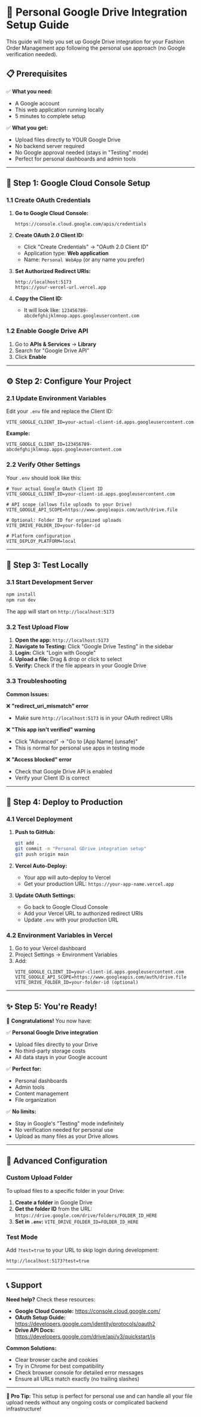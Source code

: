# 🚀 Personal Google Drive Integration Setup Guide

This guide will help you set up Google Drive integration for your Fashion Order Management app following the personal use approach (no Google verification needed).

## 📋 Prerequisites

✅ **What you need:**
- A Google account
- This web application running locally
- 5 minutes to complete setup

✅ **What you get:**
- Upload files directly to YOUR Google Drive
- No backend server required
- No Google approval needed (stays in "Testing" mode)
- Perfect for personal dashboards and admin tools

---

## 🔧 Step 1: Google Cloud Console Setup

### 1.1 Create OAuth Credentials

1. **Go to Google Cloud Console:**
   ```
   https://console.cloud.google.com/apis/credentials
   ```

2. **Create OAuth 2.0 Client ID:**
   - Click "Create Credentials" → "OAuth 2.0 Client ID"
   - Application type: **Web application**
   - Name: `Personal WebApp` (or any name you prefer)
   
3. **Set Authorized Redirect URIs:**
   ```
   http://localhost:5173
   https://your-vercel-url.vercel.app
   ```
   
4. **Copy the Client ID:**
   - It will look like: `123456789-abcdefghijklmnop.apps.googleusercontent.com`

### 1.2 Enable Google Drive API

1. Go to **APIs & Services** → **Library**
2. Search for "Google Drive API"
3. Click **Enable**

---

## ⚙️ Step 2: Configure Your Project

### 2.1 Update Environment Variables

Edit your `.env` file and replace the Client ID:

```env
VITE_GOOGLE_CLIENT_ID=your-actual-client-id.apps.googleusercontent.com
```

**Example:**
```env
VITE_GOOGLE_CLIENT_ID=123456789-abcdefghijklmnop.apps.googleusercontent.com
```

### 2.2 Verify Other Settings

Your `.env` should look like this:
```env
# Your actual Google OAuth Client ID
VITE_GOOGLE_CLIENT_ID=your-client-id.apps.googleusercontent.com

# API scope (allows file uploads to your Drive)
VITE_GOOGLE_API_SCOPE=https://www.googleapis.com/auth/drive.file

# Optional: Folder ID for organized uploads
VITE_DRIVE_FOLDER_ID=your-folder-id

# Platform configuration
VITE_DEPLOY_PLATFORM=local
```

---

## 🧪 Step 3: Test Locally

### 3.1 Start Development Server

```bash
npm install
npm run dev
```

The app will start on `http://localhost:5173`

### 3.2 Test Upload Flow

1. **Open the app:** `http://localhost:5173`
2. **Navigate to Testing:** Click "Google Drive Testing" in the sidebar
3. **Login:** Click "Login with Google" 
4. **Upload a file:** Drag & drop or click to select
5. **Verify:** Check if the file appears in your Google Drive

### 3.3 Troubleshooting

**Common Issues:**

❌ **"redirect_uri_mismatch" error**
- Make sure `http://localhost:5173` is in your OAuth redirect URIs

❌ **"This app isn't verified" warning**
- Click "Advanced" → "Go to [App Name] (unsafe)"
- This is normal for personal use apps in testing mode

❌ **"Access blocked" error**
- Check that Google Drive API is enabled
- Verify your Client ID is correct

---

## 🚀 Step 4: Deploy to Production

### 4.1 Vercel Deployment

1. **Push to GitHub:**
   ```bash
   git add .
   git commit -m "Personal GDrive integration setup"
   git push origin main
   ```

2. **Vercel Auto-Deploy:**
   - Your app will auto-deploy to Vercel
   - Get your production URL: `https://your-app-name.vercel.app`

3. **Update OAuth Settings:**
   - Go back to Google Cloud Console
   - Add your Vercel URL to authorized redirect URIs
   - Update `.env` with your production URL

### 4.2 Environment Variables in Vercel

1. Go to your Vercel dashboard
2. Project Settings → Environment Variables
3. Add:
   ```
   VITE_GOOGLE_CLIENT_ID=your-client-id.apps.googleusercontent.com
   VITE_GOOGLE_API_SCOPE=https://www.googleapis.com/auth/drive.file
   VITE_DRIVE_FOLDER_ID=your-folder-id (optional)
   ```

---

## ✨ Step 5: You're Ready!

🎉 **Congratulations!** You now have:

✅ **Personal Google Drive integration**
- Upload files directly to your Drive
- No third-party storage costs
- All data stays in your Google account

✅ **Perfect for:**
- Personal dashboards
- Admin tools
- Content management
- File organization

✅ **No limits:**
- Stay in Google's "Testing" mode indefinitely
- No verification needed for personal use
- Upload as many files as your Drive allows

---

## 🔧 Advanced Configuration

### Custom Upload Folder

To upload files to a specific folder in your Drive:

1. **Create a folder** in Google Drive
2. **Get the folder ID** from the URL: `https://drive.google.com/drive/folders/FOLDER_ID_HERE`
3. **Set in `.env`:** `VITE_DRIVE_FOLDER_ID=FOLDER_ID_HERE`

### Test Mode

Add `?test=true` to your URL to skip login during development:
```
http://localhost:5173?test=true
```

---

## 📞 Support

**Need help?** Check these resources:

- **Google Cloud Console:** https://console.cloud.google.com/
- **OAuth Setup Guide:** https://developers.google.com/identity/protocols/oauth2
- **Drive API Docs:** https://developers.google.com/drive/api/v3/quickstart/js

**Common Solutions:**
- Clear browser cache and cookies
- Try in Chrome for best compatibility
- Check browser console for detailed error messages
- Ensure all URLs match exactly (no trailing slashes)

---

**🎯 Pro Tip:** This setup is perfect for personal use and can handle all your file upload needs without any ongoing costs or complicated backend infrastructure!
